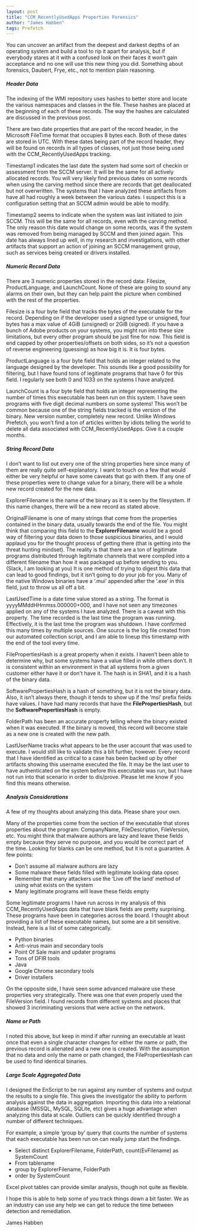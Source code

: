 ```yaml
---
layout: post
title: "CCM_RecentlyUsedApps Properties Forensics"
author: "James Habben"
tags: Prefetch
---
```


You can uncover an artifact from the deepest and darkest depths of an operating system and build a tool to rip it apart for analysis, but if everybody stares at it with a confused look on their faces it won’t gain acceptance and no one will use this new thing you did. Something about forensics, Daubert, Frye, etc., not to mention plain reasoning.

##### Header Data

The indexing of the WMI repository uses hashes to better store and locate the various namespaces and classes in the file. These hashes are placed at the beginning of each of these records. The way the hashes are calculated are discussed in the previous post.

There are two date properties that are part of the record header, in the Microsoft FileTime format that occupies 8 bytes each. Both of these dates are stored in UTC. With these dates being part of the record header, they will be found on records in all types of classes, not just those being used with the CCM_RecentlyUsedApps tracking.

Timestamp1 indicates the last date the system had some sort of checkin or assessment from the SCCM server. It will be the same for all actively allocated records. You will very likely find previous dates on some records when using the carving method since there are records that get deallocated but not overwritten. The systems that I have analyzed these artifacts from have all had roughly a week between the various dates. I suspect this is a configuration setting that an SCCM admin would be able to modify.

Timestamp2 seems to indicate when the system was last initiated to join SCCM. This will be the same for all records, even with the carving method. The only reason this date would change on some records, was if the system was removed from being managed by SCCM and then joined again. This date has always lined up well, in my research and investigations, with other artifacts that support an action of joining an SCCM management group, such as services being created or drivers installed.

##### Numeric Record Data

There are 3 numeric properties stored in the record data: Filesize, ProductLanguage, and LaunchCount. None of these are going to sound any alarms on their own, but they can help paint the picture when combined with the rest of the properties.

Filesize is a four byte field that tracks the bytes of the executable for the record. Depending on if the developer used a signed type or unsigned, four bytes has a max value of 4GiB (unsigned) or 2GiB (signed). If you have a bunch of Adobe products on your systems, you might run into these size limitations, but every other program should be just fine for now. This field is end capped by other properties/offsets on both sides, so it’s not a question of reverse engineering (guessing) as how big it is. It is four bytes.

ProductLanguage is a four byte field that holds an integer related to the language designed by the developer. This sounds like a good possibility for filtering, but I have found tons of legitimate programs that have 0 for this field. I regularly see both 0 and 1033 on the systems I have analyzed.

LaunchCount is a four byte field that holds an integer representing the number of times this executable has been run on this system. I have seen programs with five digit decimal numbers on some systems! This won’t be common because one of the string fields tracked is the version of the binary. New version number, completely new record. Unlike Windows Prefetch, you won’t find a ton of articles written by idiots telling the world to delete all data associated with CCM_RecentlyUsedApps. Give it a couple months.

##### String Record Data

I don’t want to list out every one of the string properties here since many of them are really quite self-explanatory. I want to touch on a few that would either be very helpful or have some caveats that go with them. If any one of these properties were to change value for a binary, there will be a whole new record created for the new data.

ExplorerFilename is the name of the binary as it is seen by the filesystem. If this name changes, there will be a new record as stated above.

OriginalFilename is one of many strings that come from the properties contained in the binary data, usually towards the end of the file. You might think that comparing this field to the <b>ExplorerFilename</b> would be a good way of filtering your data down to those suspicious binaries, and I would applaud you for the thought process of getting there (that is getting into the threat hunting mindset). The reality is that there are a ton of legitimate programs distributed through legitimate channels that were compiled into a different filename than how it was packaged up before sending to you. (Slack, I am looking at you) It is one method of trying to digest this data that can lead to good findings, but it isn’t going to do your job for you. Many of the native Windows binaries have a ‘.mui’ appended after the ‘.exe’ in this field, just to throw us all off a bit.

LastUsedTime is a date time value stored as a string. The format is yyyyMMddHHmmss.000000+000, and I have not seen any timezones applied on any of the systems I have analyzed. There is a caveat with this property. The time recorded is the last time the program was running. Effectively, it is the last time the program was shutdown. I have confirmed this many times by multiple sources. One source is the log file created from our automated collection script, and I am able to lineup this timestamp with the end of the tool every time.

FilePropertiesHash is a great property when it exists. I haven’t been able to determine why, but some systems have a value filled in while others don’t. It is consistent within an environment in that all systems from a given customer either have it or don't have it. The hash is in SHA1, and it is a hash of the binary data.

SoftwarePropertiesHash is a hash of something, but it is not the binary data. Also, it isn’t always there, though it tends to show up if the ‘msi’ prefix fields have values. I have had many records that have the <b>FilePropertiesHash</b>, but the <b>SoftwarePropertiesHash</b> is empty.

FolderPath has been an accurate property telling where the binary existed when it was executed. If the binary is moved, this record will become stale as a new one is created with the new path.

LastUserName tracks what appears to be the user account that was used to execute. I would still like to validate this a bit further, however. Every record that I have identified as critical to a case has been backed up by other artifacts showing this username executed the file. It may be the last user to have authenticated on the system before this executable was run, but I have not run into that scenario in order to dis/prove. Please let me know if you find this means otherwise.

##### Analysis Considerations

A few of my thoughts about analyzing this data. Please share your own.

Many of the properties come from the section of the executable that stores properties about the program: CompanyName, FileDescription, FileVersion, etc. You might think that malware authors are lazy and leave these fields empty because they serve no purpose, and you would be correct part of the time. Looking for blanks can be one method, but it is not a guarantee. A few points:

- Don’t assume all malware authors are lazy
- Some malware these fields filled with legitimate looking data opsec
- Remember that many attackers use the ‘Live off the land’ method of using what exists on the system
- Many legitimate programs will leave these fields empty

Some legitimate programs I have run across in my analysis of this CCM_RecentlyUsedApps data that have blank fields are pretty surprising. These programs have been in categories across the board. I thought about providing a list of these executable names, but some are a bit sensitive. Instead, here is a list of some categorically.

- Python binaries
- Anti-virus main and secondary tools
- Point Of Sale main and updater programs
- Tons of DFIR tools
- Java
- Google Chrome secondary tools
- Driver installers

On the opposite side, I have seen some advanced malware use these properties very strategically. There was one that even properly used the FileVersion field. I found records from different systems and places that showed 3 incriminating versions that were active on the network.

##### Name or Path

I noted this above, but keep in mind if after running an executable at least once that even a single character changes for either the name or path, the previous record is alienated and a new one is created. With the assumption that no data and only the name or path changed, the FilePropertiesHash can be used to find identical binaries.

##### Large Scale Aggregated Data

I designed the EnScript to be run against any number of systems and output the results to a single file. This gives the investigator the ability to perform analysis against the data in aggregation. Importing this data into a relational database (MSSQL, MySQL, SQLite, etc) gives a huge advantage when analyzing this data at scale. Outliers can be quickly identified through a number of different techniques.

For example, a simple ‘group by’ query that counts the number of systems that each executable has been run on can really jump start the findings.

- Select distinct ExplorerFilename, FolderPath, count(EvFilename) as SystemCount
- From tablename
- group by ExplorerFilename, FolderPath
- order by SystemCount

Excel pivot tables can provide similar analysis, though not quite as flexible.

I hope this is able to help some of you track things down a bit faster. We as an industry can use any help we can get to reduce the time between detection and remediation.

James Habben
